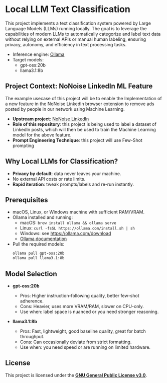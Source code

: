 # Local LLM Text Classification

This project implements a text classification system powered by Large Language Models (LLMs) running locally. The goal is to leverage the capabilities of modern LLMs to automatically categorize and label text data without relying on external APIs or manual human labeling, ensuring privacy, autonomy, and efficiency in text processing tasks.

- Inference engine: [Ollama](https://ollama.com/)
- Target models:
  - gpt-oss:20b
  - llama3.1:8b


## Project Context: **NoNoise LinkedIn** ML Feature

The example usecase of this project will be to enable the Implementation of a new feature in the NoNoise LinkedIn browser extension to remove ads posted by people in our network using Machine Learning.

- **Upstream project**: [NoNoise LinkedIn](https://github.com/karan51ngh/no-noise-linkedin)
- **Role of this repository**: this project is being used to label a dataset of LinkedIn posts, which will then be used to train the Machine Learning model for the above feature.
- **Prompt Engineering Technique**: this project will use Few-Shot prompting


## Why Local LLMs for Classification?

- **Privacy by default**: data never leaves your machine.
- No external API costs or rate limits.
- **Rapid iteration**: tweak prompts/labels and re-run instantly.

## Prerequisites

- macOS, Linux, or Windows machine with sufficient RAM/VRAM.
- Ollama installed and running:
  - macOS: `brew install ollama && ollama serve`
  - Linux: `curl -fsSL https://ollama.com/install.sh | sh`
  - Windows: see https://ollama.com/download
  - [Ollama documentation](https://ollama.readthedocs.io/en/api/#request-raw-mode)
- Pull the required models:
  ```bash
  ollama pull gpt-oss:20b
  ollama pull llama3.1:8b
  ```

## Model Selection

- **gpt-oss:20b**
  - Pros: Higher instruction-following quality, better few-shot adherence.
  - Cons: Heavier, uses more VRAM/RAM, slower on CPU-only.
  - Use when: label space is nuanced or you need stronger reasoning.

- **llama3.1:8b**
  - Pros: Fast, lightweight, good baseline quality, great for batch throughput.
  - Cons: Can occasionally deviate from strict formatting.
  - Use when: you need speed or are running on limited hardware.

## License

This project is licensed under the [**GNU General Public License v3.0**](https://github.com/karan51ngh/LocalLLMtextClassification/blob/main/LICENSE).
